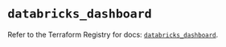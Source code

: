 # `databricks_dashboard`

Refer to the Terraform Registry for docs: [`databricks_dashboard`](https://registry.terraform.io/providers/databricks/databricks/1.75.0/docs/resources/dashboard).
